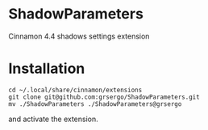 # ShadowParameters
Cinnamon 4.4 shadows settings extension

# Installation

```
cd ~/.local/share/cinnamon/extensions
git clone git@github.com:grsergo/ShadowParameters.git
mv ./ShadowParameters ./ShadowParameters@grsergo
```

and activate the extension.
